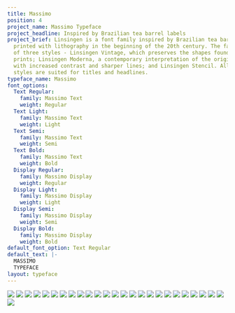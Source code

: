 ```yaml
---
title: Massimo
position: 4
project_name: Massimo Typeface
project_headline: Inspired by Brazilian tea barrel labels
project_brief: Linsingen is a font family inspired by Brazilian tea barrel labels
  printed with lithography in the beginning of the 20th century. The family consists
  of three styles - Linsingen Vintage, which preserves the shapes found in the original
  prints; Linsingen Moderna, a contemporary interpretation of the original shapes,
  with increased contrast and sharper lines; and Linsingen Stencil. All of the three
  styles are suited for titles and headlines.
typeface_name: Massimo
font_options:
  Text Regular:
    family: Massimo Text
    weight: Regular
  Text Light:
    family: Massimo Text
    weight: Light
  Text Semi:
    family: Massimo Text
    weight: Semi
  Text Bold:
    family: Massimo Text
    weight: Bold
  Display Regular:
    family: Massimo Display
    weight: Regular
  Display Light:
    family: Massimo Display
    weight: Light
  Display Semi:
    family: Massimo Display
    weight: Semi
  Display Bold:
    family: Massimo Display
    weight: Bold
default_font_option: Text Regular
default_text: |-
  MASSIMO
  TYPEFACE
layout: typeface
---
```


![](/images/massimo/Massimo%20-%20Typeface%2017-07-18-.png)
![](/images/massimo/Massimo%20-%20Typeface%2017-07-18-2.png)
![](/images/massimo/Massimo%20-%20Typeface%2017-07-18-3.png)
![](/images/massimo/Massimo%20-%20Typeface%2017-07-18-4.png)
![](/images/massimo/Massimo%20-%20Typeface%2017-07-18-5.png)
![](/images/massimo/Massimo%20-%20Typeface%2017-07-18-6.png)
![](/images/massimo/Massimo%20-%20Typeface%2017-07-18-7.png)
![](/images/massimo/Massimo%20-%20Typeface%2017-07-18-8.png)
![](/images/massimo/Massimo%20-%20Typeface%2017-07-18-9.png)
![](/images/massimo/Massimo%20-%20Typeface%2017-07-18-10.png)
![](/images/massimo/Massimo%20-%20Typeface%2017-07-18-11.png)
![](/images/massimo/Massimo%20-%20Typeface%2017-07-18-12.png)
![](/images/massimo/Massimo%20-%20Typeface%2017-07-18-13.png)
![](/images/massimo/Massimo%20-%20Typeface%2017-07-18-14.png)
![](/images/massimo/Massimo%20-%20Typeface%2017-07-18-15.png)
![](/images/massimo/Massimo%20-%20Typeface%2017-07-18-16.png)
![](/images/massimo/Massimo%20-%20Typeface%2017-07-18-17.png)
![](/images/massimo/Massimo%20-%20Typeface%2017-07-18-18.png)
![](/images/massimo/Massimo%20-%20Typeface%2017-07-18-19.png)
![](/images/massimo/Massimo%20-%20Typeface%2017-07-18-20.png)
![](/images/massimo/Massimo%20-%20Typeface%2017-07-18-21.png)
![](/images/massimo/Massimo%20-%20Typeface%2017-07-18-22.png)
![](/images/massimo/Massimo%20-%20Typeface%2017-07-18-23.png)
![](/images/massimo/Massimo%20-%20Typeface%2017-07-18-24.png)
![](/images/massimo/Massimo%20-%20Typeface%2017-07-18-25.png)
![](/images/massimo/Massimo%20-%20Typeface%2017-07-18-26.png)
